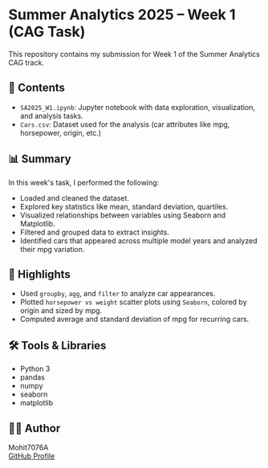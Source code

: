 # Summer Analytics 2025 – Week 1 (CAG Task)

This repository contains my submission for Week 1 of the Summer Analytics CAG track.

## 📁 Contents

- `SA2025_W1.ipynb`: Jupyter notebook with data exploration, visualization, and analysis tasks.
- `Cars.csv`: Dataset used for the analysis (car attributes like mpg, horsepower, origin, etc.)

## 📊 Summary

In this week's task, I performed the following:

- Loaded and cleaned the dataset.
- Explored key statistics like mean, standard deviation, quartiles.
- Visualized relationships between variables using Seaborn and Matplotlib.
- Filtered and grouped data to extract insights.
- Identified cars that appeared across multiple model years and analyzed their mpg variation.

## 📌 Highlights

- Used `groupby`, `agg`, and `filter` to analyze car appearances.
- Plotted `horsepower vs weight` scatter plots using `Seaborn`, colored by origin and sized by mpg.
- Computed average and standard deviation of mpg for recurring cars.

## 🛠️ Tools & Libraries

- Python 3
- pandas
- numpy
- seaborn
- matplotlib

## 🧑‍💻 Author

Mohit7076A  
[GitHub Profile](https://github.com/Mohit7076A)

